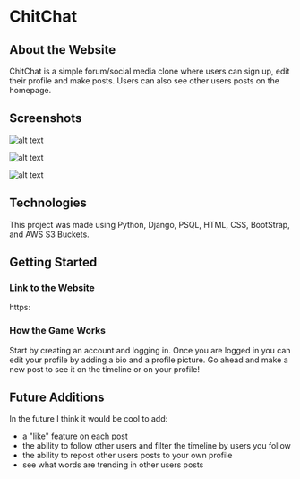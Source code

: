 # ChitChat

## About the Website

ChitChat is a simple forum/social media clone where users can sign up, edit their profile and make posts. Users can also see other users posts on the homepage.

## Screenshots

![alt text](https://i.imgur.com/yAl7H0l.png)

![alt text](https://i.imgur.com/6oFC3d4.png)

![alt text](https://i.imgur.com/iV0Od8t.png)

## Technologies

This project was made using Python, Django, PSQL, HTML, CSS, BootStrap, and AWS S3 Buckets.

## Getting Started

### Link to the Website

https:

### How the Game Works

Start by creating an account and logging in. Once you are logged in you can edit your profile by adding a bio and a profile picture. Go ahead and make a new post to see it on the timeline or on your profile!

## Future Additions

In the future I think it would be cool to add:

- a "like" feature on each post
- the ability to follow other users and filter the timeline by users you follow
- the ability to repost other users posts to your own profile
- see what words are trending in other users posts
